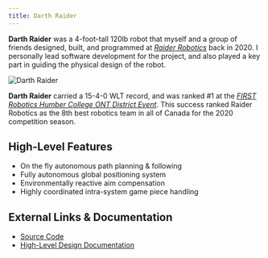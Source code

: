 ```yaml
---
title: Darth Raider
---
```


**Darth Raider** was a 4-foot-tall 120lb robot that myself and a group of friends designed, built, and programmed at [*Raider Robotics*](https://raiderrobotics.org/?utm_source=ewpratten.com) back in 2020. I personally lead software development for the project, and also played a key part in guiding the physical design of the robot.

<img src="/images/projects/darthraider.png" alt="Darth Raider" style="max-width:400px;">

**Darth Raider** carried a 15-4-0 WLT record, and was ranked #1 at the [*FIRST Robotics Humber College ONT District Event*](https://www.thebluealliance.com/event/2020onto3). This success ranked Raider Robotics as the 8th best robotics team in all of Canada for the 2020 competition season.

## High-Level Features

- On the fly autonomous path planning & following
- Fully autonomous global positioning system
- Environmentally reactive aim compensation
- Highly coordinated intra-system game piece handling

## External Links & Documentation

- [Source Code](https://github.com/frc5024/InfiniteRecharge)
- [High-Level Design Documentation](/downloads/darth_raider_tech_binder.pdf)
